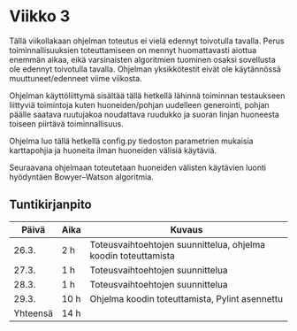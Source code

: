 # Viikko 3

Tällä viikollakaan ohjelman toteutus ei vielä edennyt toivotulla tavalla. Perus toiminnallisuuksien toteuttamiseen on mennyt huomattavasti aiottua enemmän aikaa, eikä varsinaisten algoritmien tuominen osaksi sovellusta ole edennyt toivotulla tavalla. Ohjelman yksikkötestit eivät ole käytännössä muuttuneet/edenneet viime viikosta.

Ohjelman käyttöliittymä sisältää tällä hetkellä lähinnä toiminnan testaukseen liittyviä toimintoja kuten huoneiden/pohjan uudelleen generointi, pohjan päälle saatava ruutujakoa noudattava ruudukko ja suoran linjan huoneesta toiseen piirtävä toiminnallisuus.

Ohjelma luo tällä hetkellä config.py tiedoston parametrien mukaisia karttapohjia ja huoneita ilman huoneiden välisiä käytäviä.

Seuraavana ohjelmaan toteutetaan huoneiden välisten käytävien luonti hyödyntäen Bowyer–Watson algoritmia.

## Tuntikirjanpito

| Päivä | Aika | Kuvaus |
| ----- | ------------- | ------ |
| 26.3.  | 2 h            | Toteusvaihtoehtojen suunnittelua, ohjelma koodin toteuttamista |
| 27.3.  | 1 h            | Toteusvaihtoehtojen suunnittelua |
| 28.3.  | 1 h            | Toteusvaihtoehtojen suunnittelua |
| 29.3.  | 10 h            | Ohjelma koodin toteuttamista, Pylint asennettu |
| Yhteensä | 14 h         |        |

